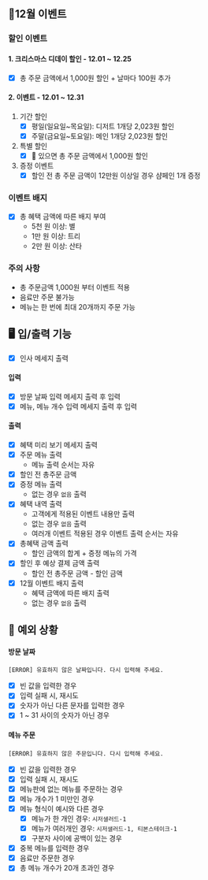 ## 🎄12월 이벤트

### 할인 이벤트

#### 1. 크리스마스 디데이 할인 - 12.01 ~ 12.25

- [x] 총 주문 금액에서 1,000원 할인 + 날마다 100원 추가

#### 2. 이벤트 - 12.01 ~ 12.31

1. 기간 할인
    - [x] 평일(일요일~목요일): 디저트 1개당 2,023원 할인
    - [x] 주말(금요일~토요일): 메인 1개당 2,023원 할인
2. 특별 할인
    - [x] 🌟 있으면 총 주문 금액에서 1,000원 할인
3. 증정 이벤트
    - [x] 할인 전 총 주문 금액이 12만원 이상일 경우 샴페인 1개 증정

### 이벤트 배지

- [x] 총 혜택 금액에 따른 배지 부여
    - 5천 원 이상: 별
    - 1만 원 이상: 트리
    - 2만 원 이상: 산타

### 주의 사항

- 총 주문금액 1,000원 부터 이벤트 적용
- 음료만 주문 불가능
- 메뉴는 한 번에 최대 20개까지 주문 가능

## 🖥️ 입/출력 기능

- [x] 인사 메세지 출력

#### 입력

- [x] 방문 날짜 입력 메세지 출력 후 입력
- [x] 메뉴, 메뉴 개수 입력 메세지 출력 후 입력

#### 출력

- [x] 혜택 미리 보기 메세지 출력
- [x] 주문 메뉴 출력
    - 메뉴 출력 순서는 자유
- [x] 할인 전 총주문 금액
- [x] 증정 메뉴 출력
    - 없는 경우 `없음` 출력
- [x] 혜택 내역 출력
    - 고객에게 적용된 이벤트 내용만 출력
    - 없는 경우 `없음` 출력
    - 여러개 이벤트 적용된 경우 이벤트 출력 순서는 자유
- [x] 총혜택 금액 출력
    - 할인 금액의 합계 + 증정 메뉴의 가격
- [x] 할인 후 예상 결제 금액 출력
    - 할인 전 총주문 금액 - 할인 금액
- [x] 12월 이벤트 배지 출력
    - 혜택 금액에 따른 배지 출력
    - 없는 경우 `없음` 출력

## 👾 예외 상황

#### 방문 날짜

`[ERROR] 유효하지 않은 날짜입니다. 다시 입력해 주세요.`

- [x] 빈 값을 입력한 경우
- [x] 입력 실패 시, 재시도
- [x] 숫자가 아닌 다른 문자를 입력한 경우
- [x] 1 ~ 31 사이의 숫자가 아닌 경우 </br>

#### 메뉴 주문

`[ERROR] 유효하지 않은 주문입니다. 다시 입력해 주세요.`

- [x] 빈 값을 입력한 경우
- [x] 입력 실패 시, 재시도
- [x] 메뉴판에 없는 메뉴를 주문하는 경우
- [x] 메뉴 개수가 1 미만인 경우
- [x] 메뉴 형식이 예시와 다른 경우 </br>
    - [x] 메뉴가 한 개인 경우: `시저샐러드-1`
    - [x] 메뉴가 여러개인 경우: `시저샐러드-1, 티본스테이크-1`
    - [x] 구분자 사이에 공백이 있는 경우
- [x] 중복 메뉴를 입력한 경우
- [x] 음료만 주문한 경우
- [x] 총 메뉴 개수가 20개 초과인 경우
